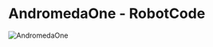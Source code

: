 AndromedaOne - RobotCode
=========

![AndromedaOne](/AndromedaOne/resources/andromedaone.png?raw=true "AndromedaOne")